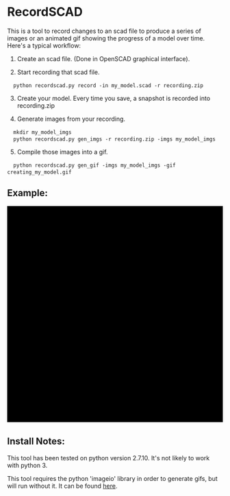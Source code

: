 # RecordSCAD

This is a tool to record changes to an scad file to produce a series of
images or an animated gif showing the progress of a model over time.
Here's a typical workflow:

1) Create an scad file. (Done in OpenSCAD graphical interface).

2) Start recording that scad file.

~~~
  python recordscad.py record -in my_model.scad -r recording.zip
~~~

3) Create your model. Every time you save, a snapshot is recorded into
   recording.zip

4) Generate images from your recording.

~~~
  mkdir my_model_imgs
  python recordscad.py gen_imgs -r recording.zip -imgs my_model_imgs
~~~

5) Compile those images into a gif.

~~~
  python recordscad.py gen_gif -imgs my_model_imgs -gif creating_my_model.gif
~~~

## Example:

![Example](example.gif)

## Install Notes:

This tool has been tested on python version 2.7.10. It's not likely to work with
python 3.

This tool requires the python 'imageio' library in order to generate gifs,
but will run without it. It can be found [here](https://pypi.org/project/imageio/).
